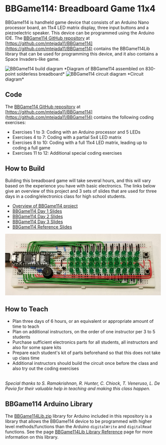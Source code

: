 # BBGame114: Breadboard Game 11x4

BBGame114 is handheld game device that consists of an Arduino Nano processor board, an 11x4 LED matrix display, three input buttons and a piezoelectric speaker. This device can be programmed using the Arduino IDE. The [BBGame114 GitHub repository](https://github.com/mtejada11/BBGame114) at [https://github.com/mtejada11/BBGame114](https://github.com/mtejada11/BBGame114) contains the BBGame114Lib library that can be used for programming this device, and it also contains a Space Invaders-like game.

<img src="https://github.com/mtejada11/BBGame114/raw/doc/Build/BBGame114.png" width="800" alt="BBGame114 build diagram">
*Diagram of BBGame114 assembled on 830-point solderless breadboard*

<img src="https://github.com/mtejada11/BBGame114/raw/doc/Build/BBGame114%20circuit%20diagram.png" width="800" alt="BBGame114 circuit diagram">
*Circuit diagram*

## Code

The [BBGame114 GitHub repository](https://github.com/mtejada11/BBGame114) at [https://github.com/mtejada11/BBGame114](https://github.com/mtejada11/BBGame114) contains the following coding exercises:
* Exercises 1 to 3: Coding with an Arduino processor and 5 LEDs
* Exercises 4 to 7: Coding with a partial 5x4 LED matrix
* Exercises 8 to 10: Coding with a full 11x4 LED matrix, leading up to coding a full game
* Exercises 11 to 12: Additional special coding exercises

## How to Build

Building this breadboard game will take several hours, and this will vary based on the experience you have with basic electronics. 
The links below give an overview of this project and 3 sets of slides that are used for three days in a coding/electronics class for high 
school students.
* [Overview of BBGame114 project](http://bit.ly/2WcviWm)
* [BBGame114 Day 1 Slides](http://bit.ly/2PCl7rO)
* [BBGame114 Day 2 Slides](http://bit.ly/2GOGmDC)
* [BBGame114 Day 3 Slides](http://bit.ly/2DyE0GX)
* [BBGame114 Reference Slides](http://bit.ly/2GPc5om)

<img src="BBGame114_photo.jpg" width=600px>

## How to Teach

* Plan three days of 6 hours, or an equivalent or appropriate amount of time to teach
* Plan on additional instructors, on the order of one instructor per 3 to 5 students
* Purchase sufficient electronics parts for all students, all instructors and also for some spare kits
* Prepare each student's kit of parts beforehand so that this does not take up class time
* Additional instructors should build the circuit once before the class and also try out the coding exercises
<br>
<i>Special thanks to S. Ramakrishnan, R. Hunter, C. Chiock, T. Veneruso, L. De Pavia for their valuable help in teaching and making this class happen.</i>

## BBGame114 Arduino Library

The [BBGame114Lib.zip](https://github.com/mtejada11/BBGame114/blob/master/Lib/BBGame114Lib.zip?raw=true) library for Arduino included in this repository is a library that allows the BBGame114 device to be programmed with higher level methods/functions than the Arduino `digitalWrite` and `digitalRead` functions. See the page [BBGame114Lib Library Reference](https://github.com/mtejada11/BBGame114/wiki/BBGame114Lib-Library-Reference) page for more information on this library. 
